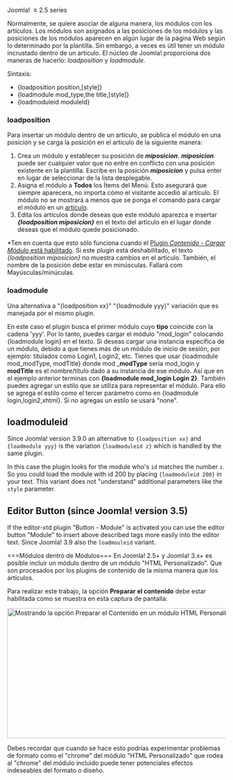 <!-- Filename: How_do_you_put_a_module_inside_an_article%3F / Display title: ¿Como se puede poner un módulo dentro de un artículo? -->

Joomla!  <span class="small">≥ </span>2.5 series

Normalmente, se quiere asociar de alguna manera, los módulos con los
artículos. Los módulos son asignados a las posiciones de los módulos y
las posiciones de los módulos aparecen en algún lugar de la página Web
según lo determinado por la plantilla. Sin embargo, a veces es útil
tener un módulo incrustado dentro de un artículo. El núcleo de Joomla!
proporciona dos maneras de hacerlo: *loadposition* y *loadmodule*.

Sintaxis:

- {loadposition position,\[style\]}
- {loadmodule mod_type,the title,\[style\]}
- {loadmoduleid moduleId}

### loadposition

Para insertar un módulo dentro de un artículo, se publica el módulo en
una posición y se carga la posición en el artículo de la siguiente
manera:

1.  Crea un módulo y establecer su posición de ***miposicion***.
    ***miposicion*** puede ser cualquier valor que no entre en conflicto
    con una posición existente en la plantilla. Escribe en la posición
    ***miposicion*** y pulsa enter en lugar de seleccionar de la lista
    desplegable.
2.  Asigna el módulo a **Todos** los Ítems del Menú. Esto asegurará que
    siempre aparecera, no importa cómo el visitante accedió al artículo.
    El módulo no se mostrará a menos que se ponga el comando para cargar
    el módulo en un
    [artículo](https://docs.joomla.org/article "Special:MyLanguage/article").
3.  Edita los artículos donde deseas que este módulo aparezca e insertar
    ***{loadposition miposicion}*** en el texto del artículo en el lugar
    donde deseas que el módulo quede posicionado.

\*Ten en cuenta que esto sólo funciona cuando el [Plugin *Contenido -
Cargar Módulo* está
habilitado](https://docs.joomla.org/Help25:Extensions_Plugin_Manager_Edit#Content_-_Load_Modules "Special:MyLanguage/Help25:Extensions Plugin Manager Edit").
Si este plugin está deshabilitado, el texto *{loadposition miposicion}*
no muestra cambios en el artículo. También, el nombre de la posición
debe estar en minúsculas. Fallará com Mayúsculas/minúculas.

### loadmodule

Una alternativa a "{loadposition xx}" "{loadmodule yyy}" variación que
es manejada por el mismo plugin.

En este caso el plugin busca el primer módulo cuyo **tipo** coincide con
la cadena 'yyy'. Por lo tanto, puedes cargar el módulo "mod_login"
colocando {loadmodule login} en el texto. Si deseas cargar una instancia
específica de un módulo, debido a que tienes más de un módulo de inicio
de sesión, por ejemplo: titulados como Login1, Login2, etc. Tienes que
usar {loadmodule mod_modType, modTitle} donde mod \_**modType** sería
mod_login y **modTitle** es el nombre/título dado a su instancia de ese
módulo. Así que en el ejemplo anterior terminas con **{loadmodule
mod_login Login 2}**. También puedes agregar un estilo que se utiliza
para representar el módulo. Para ello se agrega el estilo como el tercer
parámetro como en {loadmodule login,login2,xhtml}. Si no agregas un
estilo se usará "none".

## loadmoduleid

Since Joomla! version 3.9.0 an alternative to `{loadposition xx}` and
`{loadmodule yyy}` is the variation `{loadmoduleid z}` which is handled
by the same plugin.

In this case the plugin looks for the module who's `id` matches the
number `z`. So you could load the module with id 200 by placing
`{loadmoduleid 200}` in your text. This variant does not "understand"
additional parameters like the `style` parameter.

## Editor Button (since Joomla! version 3.5)

If the editor-xtd plugin "Button - Module" is activated you can use the
editor button "Module" to insert above described tags more easily into
the editor text. Since Joomla! 3.9 also the `loadmouleid` variant.

===Módulos dentro de Módulos=== En Joomla! 2.5+ y Joomla! 3.x+ es
posible incluir un módulo dentro de un módulo "HTML Personalizado". Que
son procesados por los plugins de contenido de la misma manera que los
artículos.

Para realizar este trabajo, la opción **Preparar el contenido** debe
estar habilitada como se muestra en esta captura de pantalla:

<img
src="https://docs.joomla.org/images/4/48/J3x_custom_html_prepare_content_option-es.png"
decoding="async" data-file-width="635" data-file-height="300"
width="635" height="300"
alt="Mostrando la opción Preparar el Contenido en un módulo HTML Personalizado." />

Debes recordar que cuando se hace esto podrías experimentar problemas de
formato como el "chrome" del módulo "HTML Personalizado" que rodea al
"chrome" del módulo incluido puede tener potenciales efectos indeseables
del formato o diseño.
